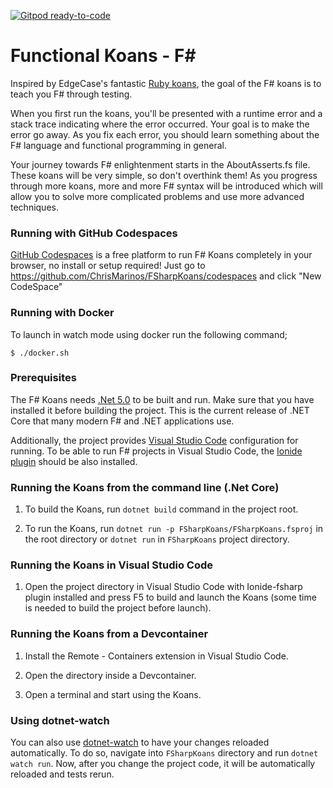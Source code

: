 [![Gitpod ready-to-code](https://img.shields.io/badge/Gitpod-ready--to--code-blue?logo=gitpod)](https://gitpod.io/#https://github.com/ChrisMarinos/FSharpKoans)

# Functional Koans - F# #

Inspired by EdgeCase's fantastic [Ruby koans](http://github.com/edgecase/ruby_koans),
the goal of the F# koans is to teach you F# through testing.

When you first run the koans, you'll be presented with a runtime error and a
stack trace indicating where the error occurred. Your goal is to make the
error go away. As you fix each error, you should learn something about
the F# language and functional programming in general.

Your journey towards F# enlightenment starts in the AboutAsserts.fs file. These
koans will be very simple, so don't overthink them! As you progress through
more koans, more and more F# syntax will be introduced which will allow
you to solve more complicated problems and use more advanced techniques.

### Running with GitHub Codespaces
[GitHub Codespaces](https://github.com/features/codespaces) is a free platform to run F# Koans completely in your browser, no install or setup required! Just go
to https://github.com/ChrisMarinos/FSharpKoans/codespaces and click "New CodeSpace"

### Running with Docker

To launch in watch mode using docker run the following command;

`$ ./docker.sh`

### Prerequisites

The F# Koans needs [.Net 5.0](https://www.microsoft.com/net/download/core) to be built and run. Make sure that you have installed it before building the project. This is the current release of .NET Core that many modern F# and .NET applications use.

Additionally, the project provides [Visual Studio Code](https://code.visualstudio.com/) configuration for running.
To be able to run F# projects in Visual Studio Code, the
[Ionide plugin](https://marketplace.visualstudio.com/items?itemName=Ionide.Ionide-fsharp) should be also installed.

### Running the Koans from the command line (.Net Core)

1. To build the Koans, run `dotnet build` command in the project root.

2. To run the Koans, run `dotnet run -p FSharpKoans/FSharpKoans.fsproj` in the root directory or `dotnet run` in `FSharpKoans` project directory.

### Running the Koans in Visual Studio Code

1. Open the project directory in Visual Studio Code with Ionide-fsharp plugin installed
and press F5 to build and launch the Koans (some time is needed to build the project before launch).

### Running the Koans from a Devcontainer

1. Install the Remote - Containers extension in Visual Studio Code.

2. Open the directory inside a Devcontainer.

3. Open a terminal and start using the Koans.

### Using dotnet-watch

You can also use [dotnet-watch](https://github.com/dotnet/AspNetCore.Docs/blob/main/aspnetcore/tutorials/dotnet-watch.md) to have your changes reloaded automatically.
To do so, navigate into `FSharpKoans` directory and run `dotnet watch run`. Now, after you change the project code, it will be automatically reloaded and tests rerun.
